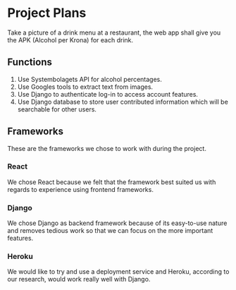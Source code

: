 # Project Plans

Take a picture of a drink menu at a restaurant, the web app shall give you the APK (Alcohol per Krona) for each drink.

## Functions

1. Use Systembolagets API for alcohol percentages.
2. Use Googles tools to extract text from images.
3. Use Django to authenticate log-in to access account features.
4. Use Django database to store user contributed information which will be searchable for other users.

## Frameworks

These are the frameworks we chose to work with during the project.

### React

We chose React because we felt that the framework best suited us with regards to experience using frontend frameworks.

### Django

We chose Django as backend framework because of its easy-to-use nature and removes tedious work so that we can focus on the more important features.

### Heroku

We would like to try and use a deployment service and Heroku, according to our research, would work really well with Django.
